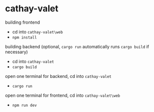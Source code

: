# cathay-valet

building frontend
- cd into `cathay-valet\web`
- `npm install`

building backend (optional, `cargo run` automatically runs `cargo build` if necessary)
- cd into `cathay-valet`
- `cargo build`

open one terminal for backend, cd into `cathay-valet`
- `cargo run`

open one terminal for frontend, cd into `cathay-valet\web`
- `npm run dev`
